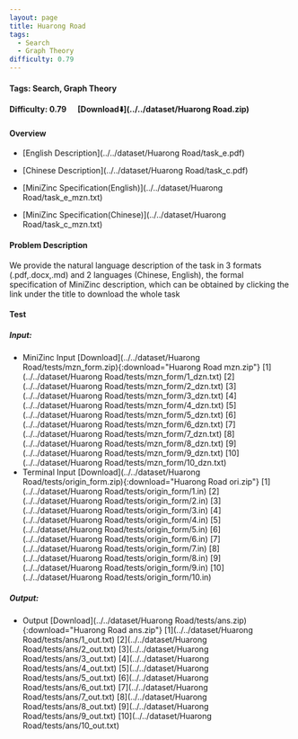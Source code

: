 ```yaml
---
layout: page
title: Huarong Road
tags:
  - Search
  - Graph Theory
difficulty: 0.79
---
```


#### Tags: Search, Graph Theory
#### Difficulty: 0.79 &nbsp;&nbsp;&nbsp;&nbsp; [Download⬇️](../../dataset/Huarong Road.zip)
#### Overview
- [English Description](../../dataset/Huarong Road/task_e.pdf)
- [Chinese Description](../../dataset/Huarong Road/task_c.pdf)
- [MiniZinc Specification(English)](../../dataset/Huarong Road/task_e_mzn.txt)

- [MiniZinc Specification(Chinese)](../../dataset/Huarong Road/task_c_mzn.txt)

#### Problem Description
We provide the natural language description of the task in 3 formats (.pdf,.docx,.md) and 2 languages (Chinese, English), the formal specification of MiniZinc description, which can be obtained by clicking the link under the title to download the whole task
#### Test
##### Input:
- MiniZinc Input [Download](../../dataset/Huarong Road/tests/mzn_form.zip){:download="Huarong Road mzn.zip"} [1](../../dataset/Huarong Road/tests/mzn_form/1_dzn.txt) [2](../../dataset/Huarong Road/tests/mzn_form/2_dzn.txt) [3](../../dataset/Huarong Road/tests/mzn_form/3_dzn.txt) [4](../../dataset/Huarong Road/tests/mzn_form/4_dzn.txt) [5](../../dataset/Huarong Road/tests/mzn_form/5_dzn.txt) [6](../../dataset/Huarong Road/tests/mzn_form/6_dzn.txt) [7](../../dataset/Huarong Road/tests/mzn_form/7_dzn.txt) [8](../../dataset/Huarong Road/tests/mzn_form/8_dzn.txt) [9](../../dataset/Huarong Road/tests/mzn_form/9_dzn.txt) [10](../../dataset/Huarong Road/tests/mzn_form/10_dzn.txt) 
- Terminal Input [Download](../../dataset/Huarong Road/tests/origin_form.zip){:download="Huarong Road ori.zip"} [1](../../dataset/Huarong Road/tests/origin_form/1.in) [2](../../dataset/Huarong Road/tests/origin_form/2.in) [3](../../dataset/Huarong Road/tests/origin_form/3.in) [4](../../dataset/Huarong Road/tests/origin_form/4.in) [5](../../dataset/Huarong Road/tests/origin_form/5.in) [6](../../dataset/Huarong Road/tests/origin_form/6.in) [7](../../dataset/Huarong Road/tests/origin_form/7.in) [8](../../dataset/Huarong Road/tests/origin_form/8.in) [9](../../dataset/Huarong Road/tests/origin_form/9.in) [10](../../dataset/Huarong Road/tests/origin_form/10.in) 

##### Output:
- Output [Download](../../dataset/Huarong Road/tests/ans.zip){:download="Huarong Road ans.zip"} [1](../../dataset/Huarong Road/tests/ans/1_out.txt) [2](../../dataset/Huarong Road/tests/ans/2_out.txt) [3](../../dataset/Huarong Road/tests/ans/3_out.txt) [4](../../dataset/Huarong Road/tests/ans/4_out.txt) [5](../../dataset/Huarong Road/tests/ans/5_out.txt) [6](../../dataset/Huarong Road/tests/ans/6_out.txt) [7](../../dataset/Huarong Road/tests/ans/7_out.txt) [8](../../dataset/Huarong Road/tests/ans/8_out.txt) [9](../../dataset/Huarong Road/tests/ans/9_out.txt) [10](../../dataset/Huarong Road/tests/ans/10_out.txt) 

